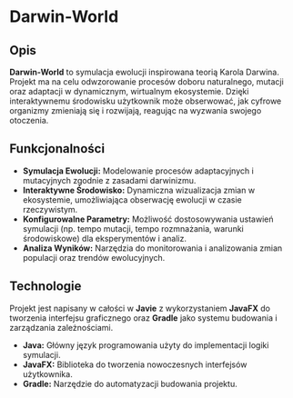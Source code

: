 # Darwin-World

## Opis

**Darwin-World** to symulacja ewolucji inspirowana teorią Karola Darwina. Projekt ma na celu odwzorowanie procesów doboru naturalnego, mutacji oraz adaptacji w dynamicznym, wirtualnym ekosystemie. Dzięki interaktywnemu środowisku użytkownik może obserwować, jak cyfrowe organizmy zmieniają się i rozwijają, reagując na wyzwania swojego otoczenia.

## Funkcjonalności

- **Symulacja Ewolucji:** Modelowanie procesów adaptacyjnych i mutacyjnych zgodnie z zasadami darwinizmu.
- **Interaktywne Środowisko:** Dynamiczna wizualizacja zmian w ekosystemie, umożliwiająca obserwację ewolucji w czasie rzeczywistym.
- **Konfigurowalne Parametry:** Możliwość dostosowywania ustawień symulacji (np. tempo mutacji, tempo rozmnażania, warunki środowiskowe) dla eksperymentów i analiz.
- **Analiza Wyników:** Narzędzia do monitorowania i analizowania zmian populacji oraz trendów ewolucyjnych.

## Technologie

Projekt jest napisany w całości w **Javie** z wykorzystaniem **JavaFX** do tworzenia interfejsu graficznego oraz **Gradle** jako systemu budowania i zarządzania zależnościami.

- **Java:** Główny język programowania użyty do implementacji logiki symulacji.
- **JavaFX:** Biblioteka do tworzenia nowoczesnych interfejsów użytkownika.
- **Gradle:** Narzędzie do automatyzacji budowania projektu.